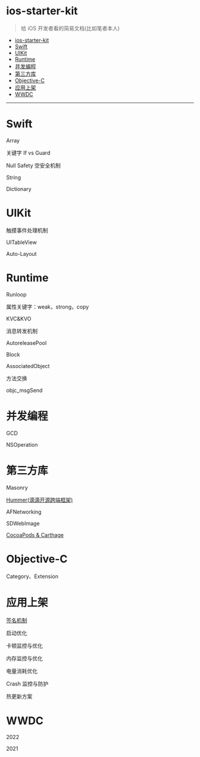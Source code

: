 # ios-starter-kit

> 给 iOS 开发者看的简易文档(比如笔者本人)

- [ios-starter-kit](#ios-starter-kit)
- [Swift](#swift)
- [UIKit](#uikit)
- [Runtime](#runtime)
- [并发编程](#并发编程)
- [第三方库](#第三方库)
- [Objective-C](#objective-c)
- [应用上架](#应用上架)
- [WWDC](#wwdc)

---

# Swift

Array

关键字 If vs Guard

Null Safety 空安全机制

String

Dictionary

# UIKit

触摸事件处理机制

UITableView

Auto-Layout

# Runtime

Runloop

属性关键字：weak，strong，copy

KVC&KVO

消息转发机制

AutoreleasePool

Block

AssociatedObject

方法交换

objc_msgSend

# 并发编程

GCD

NSOperation

# 第三方库

Masonry

[Hummer(滴滴开源跨端框架)](https://github.com/wymann01/Understanding-iOS/blob/main/Hummer/Hummer.md)

AFNetworking

SDWebImage

[CocoaPods & Carthage](https://github.com/wymann01/Understanding-iOS/blob/main/DependencyManager/DependencyManager.md)

# Objective-C

Category、Extension

# 应用上架

[签名机制](https://github.com/wymann01/Understanding-iOS/blob/main/UpperApp/UpperApp.md)

启动优化
 
卡顿监控与优化 

内存监控与优化

电量消耗优化

Crash 监控与防护

热更新方案

# WWDC

2022

2021

